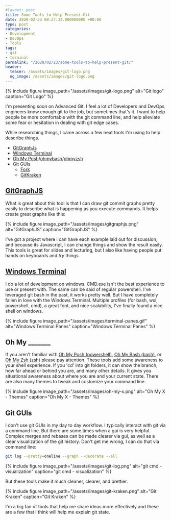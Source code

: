 ```yaml
---
#layout: post
title: Some Tools to Help Present Git
date: 2020-02-23 00:27:33.000000000 +00:00
type: post
categories:
- Development
- DevOps
- Tools
tags:
- git
- terminal
permalink: "/2020/02/23/some-tools-to-help-present-git/"
header:
  teaser: /assets/images/git-logo.png
  og_image: /assets/images/git-logo.png
---
```


{% include figure image_path="/assets/images/git-logo.png" alt="Git logo" caption="Git Logo" %}

I'm presenting soon on Advanced Git. I feel a lot of Developers and DevOps engineers know enough git to the job, but sometimes that's it. I want to help people be more comfortable with the git command line, and help alleviate some fear or hesitation in dealing with git edge cases.

While researching things, I came across a few neat tools I'm using to help describe things.

- [GitGraphJs](https://gitgraphjs.com/)
- [Windows Terminal](https://github.com/Microsoft/Terminal)
- [Oh My Posh](https://github.com/JanDeDobbeleer/oh-my-posh)/[ohmybash](https://ohmybash.github.io/)/[ohmyzsh](https://github.com/ohmyzsh/ohmyzsh)
- Git GUIs
  - [Fork](https://fork.dev/)
  - [GitKraken](https://www.gitkraken.com/)

## [GitGraphJS](https://gitgraphjs.com/)

What is great about this tool is that I can draw git commit graphs pretty easily to describe what is happening as you execute commands. It helps create great graphs like this:

{% include figure image_path="/assets/images/gitgraphjs.png" alt="GitGraphJS" caption="GitGraphJS" %}

I've got a project where i can have each example laid out for discussion, and because its Javascript, I can change things and show the result easily. This tools is great for slides and lecturing, but I also like having people put hands on keyboards and _try_ things.

## [Windows Terminal](https://github.com/Microsoft/Terminal)

I do a lot of development on windows. CMD.exe isn't the best experience to use or present with. The same can be said of regular powershell. I've leveraged git bash in the past, it works pretty well. But I have completely fallen in love with the Windows Terminal. Multiple profiles (for bash, wsl, powershell, cmd), a great font, and nice scalability, I've finally found a nice shell on windows.

{% include figure image_path="/assets/images/terminal-panes.gif" alt="Windows Terminal Panes" caption="Windows Terminal Panes" %}

## Oh My \_\_\_\_\_\_\_

If you aren't familiar with [Oh My Posh (powershell)](https://github.com/JanDeDobbeleer/oh-my-posh), [Oh My Bash (bash)](https://ohmybash.github.io/), or [Oh My Zsh (zsh)](https://github.com/ohmyzsh/ohmyzsh) please pay attention. These tools add some awareness to your shell experience. If you 'cd' into git folders, it can show the branch, how far ahead or behind you are, and many other details. It gives you situational awareness about where you are and your current state. There are also many themes to tweak and customize your command line.

{% include figure image_path="/assets/images/oh-my-x.png" alt="Oh My X - Themes" caption="Oh My X - Themes" %}

## Git GUIs

I don't use git GUIs in my day to day workflow. I typically interact with git via a command line. But there are some times when a gui is very helpful. Complex merges and rebases can be made clearer via gui, as well as a clear visualization of the git history. Don't get me wrong, I can do that via command line:

```bash
git log --pretty=oneline --graph --decorate --all
```

{% include figure image_path="/assets/images/git-log.png" alt="git cmd - visualization" caption="git cmd - visualization" %}

But these tools make it much cleaner, clearer, and prettier.

{% include figure image_path="/assets/images/git-kraken.png" alt="Git Kraken" caption="Git Kraken" %}

I'm a big fan of tools that help me share ideas more effectively and these are a few that I think will help me explain git state.
